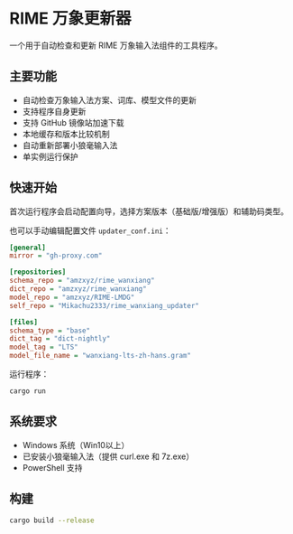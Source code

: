 # RIME 万象更新器

一个用于自动检查和更新 RIME 万象输入法组件的工具程序。

## 主要功能

- 自动检查万象输入法方案、词库、模型文件的更新
- 支持程序自身更新
- 支持 GitHub 镜像站加速下载
- 本地缓存和版本比较机制
- 自动重新部署小狼毫输入法
- 单实例运行保护

## 快速开始

首次运行程序会启动配置向导，选择方案版本（基础版/增强版）和辅助码类型。

也可以手动编辑配置文件 `updater_conf.ini`：

```ini
[general]
mirror = "gh-proxy.com"

[repositories]
schema_repo = "amzxyz/rime_wanxiang"
dict_repo = "amzxyz/rime_wanxiang"
model_repo = "amzxyz/RIME-LMDG"
self_repo = "Mikachu2333/rime_wanxiang_updater"

[files]
schema_type = "base"
dict_tag = "dict-nightly"
model_tag = "LTS"
model_file_name = "wanxiang-lts-zh-hans.gram"
```

运行程序：

```powershell
cargo run
```

## 系统要求

- Windows 系统（Win10以上）
- 已安装小狼毫输入法（提供 curl.exe 和 7z.exe）
- PowerShell 支持

## 构建

```bash
cargo build --release
```
